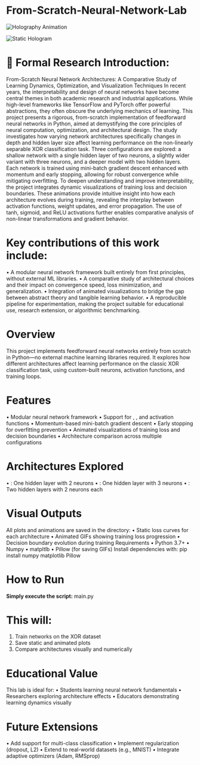 # From-Scratch-Neural-Network-Lab
![Holography Animation](loss_anim.gif)

![Static Hologram](hologram_snapshot.png)

# 🔬 Formal Research Introduction:
From-Scratch Neural Network Architectures: A Comparative Study of Learning Dynamics, Optimization, and Visualization Techniques
In recent years, the interpretability and design of neural networks have become central themes in both academic research and industrial applications. While high-level frameworks like TensorFlow and PyTorch offer powerful abstractions, they often obscure the underlying mechanics of learning. This project presents a rigorous, from-scratch implementation of feedforward neural networks in Python, aimed at demystifying the core principles of neural computation, optimization, and architectural design.
The study investigates how varying network architectures specifically changes in depth and hidden layer size affect learning performance on the non-linearly separable XOR classification task. Three configurations are explored: a shallow network with a single hidden layer of two neurons, a slightly wider variant with three neurons, and a deeper model with two hidden layers. Each network is trained using mini-batch gradient descent enhanced with momentum and early stopping, allowing for robust convergence while mitigating overfitting.
To deepen understanding and improve interpretability, the project integrates dynamic visualizations of training loss and decision boundaries. These animations provide intuitive insight into how each architecture evolves during training, revealing the interplay between activation functions, weight updates, and error propagation. The use of tanh, sigmoid, and ReLU activations further enables comparative analysis of non-linear transformations and gradient behavior.
# Key contributions of this work include:
• 	A modular neural network framework built entirely from first principles, without external ML libraries.
• 	A comparative study of architectural choices and their impact on convergence speed, loss minimization, and generalization.
• 	Integration of animated visualizations to bridge the gap between abstract theory and tangible learning behavior.
• 	A reproducible pipeline for experimentation, making the project suitable for educational use, research extension, or algorithmic benchmarking.

# Overview
This project implements feedforward neural networks entirely from scratch in Python—no external machine learning libraries required. It explores how different architectures affect learning performance on the classic XOR classification task, using custom-built neurons, activation functions, and training loops.
# Features
• 	Modular neural network framework
• 	Support for , , and  activation functions
• 	Momentum-based mini-batch gradient descent
• 	Early stopping for overfitting prevention
• 	Animated visualizations of training loss and decision boundaries
• 	Architecture comparison across multiple configurations
# Architectures Explored
• 	: One hidden layer with 2 neurons
• 	: One hidden layer with 3 neurons
• 	: Two hidden layers with 2 neurons each
# Visual Outputs
All plots and animations are saved in the  directory:
• 	Static loss curves for each architecture
• 	Animated GIFs showing training loss progression
• 	Decision boundary evolution during training
Requirements
• 	Python 3.7+
• 	Numpy
• 	matpltlb
• 	Pillow  (for saving GIFs)
Install dependencies with:
pip install numpy matplotlib Pillow
# How to Run
**Simply execute the script:** main.py

# This will:
1. 	Train networks on the XOR dataset
2. 	Save static and animated plots
3. 	Compare architectures visually and numerically
# Educational Value
This lab is ideal for:
• 	Students learning neural network fundamentals
• 	Researchers exploring architecture effects
• 	Educators demonstrating learning dynamics visually
# Future Extensions
• 	Add support for multi-class classification
• 	Implement regularization (dropout, L2)
• 	Extend to real-world datasets (e.g., MNIST)
• 	Integrate adaptive optimizers (Adam, RMSprop)
